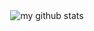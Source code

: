 <div align="center">
  <picture>
    <source
      srcset="https://github-readme-stats.vercel.app/api?username=seaneoo&show_icons=true&theme=dark"
      media="(prefers-color-scheme: dark)"
    />
    <source
      srcset="https://github-readme-stats.vercel.app/api?username=seaneoo&show_icons=true"
      media="(prefers-color-scheme: light), (prefers-color-scheme: no-preference)"
    />
    <img
      src="https://github-readme-stats.vercel.app/api?username=seaneoo&show_icons=true"
      alt="my github stats"
    />
  </picture>
</div>
